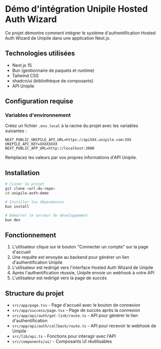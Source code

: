 # Démo d'intégration Unipile Hosted Auth Wizard

Ce projet démontre comment intégrer le système d'authentification Hosted Auth Wizard de Unipile dans une application Next.js.

## Technologies utilisées

- Next.js 15
- Bun (gestionnaire de paquets et runtime)
- Tailwind CSS
- shadcn/ui (bibliothèque de composants)
- API Unipile

## Configuration requise

### Variables d'environnement

Créez un fichier `.env.local` à la racine du projet avec les variables suivantes :

```
NEXT_PUBLIC_UNIPILE_API_URL=https://apiXXX.unipile.com:XXX
UNIPILE_API_KEY=XXXXXXXX
NEXT_PUBLIC_APP_URL=http://localhost:3000
```

Remplacez les valeurs par vos propres informations d'API Unipile.

## Installation

```bash
# Cloner le projet
git clone <url-du-repo>
cd unipile-auth-demo

# Installer les dépendances
bun install

# Démarrer le serveur de développement
bun dev
```

## Fonctionnement

1. L'utilisateur clique sur le bouton "Connecter un compte" sur la page d'accueil
2. Une requête est envoyée au backend pour générer un lien d'authentification Unipile
3. L'utilisateur est redirigé vers l'interface Hosted Auth Wizard de Unipile
4. Après l'authentification réussie, Unipile envoie un webhook à votre API
5. L'utilisateur est redirigé vers la page de succès

## Structure du projet

- `src/app/page.tsx` - Page d'accueil avec le bouton de connexion
- `src/app/success/page.tsx` - Page de succès après la connexion
- `src/app/api/auth/get-link/route.ts` - API pour générer le lien d'authentification
- `src/app/api/auth/callback/route.ts` - API pour recevoir le webhook de Unipile
- `src/lib/api.ts` - Fonctions pour interagir avec l'API
- `src/components/ui/` - Composants UI réutilisables

